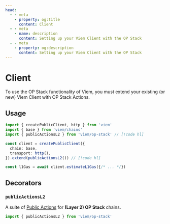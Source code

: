 ```yaml
---
head:
  - - meta
    - property: og:title
      content: Client
  - - meta
    - name: description
      content: Setting up your Viem Client with the OP Stack
  - - meta
    - property: og:description
      content: Setting up your Viem Client with the OP Stack
---
```


# Client

To use the OP Stack functionality of Viem, you must extend your existing (or new) Viem Client with OP Stack Actions.

## Usage

```ts
import { createPublicClient, http } from 'viem'
import { base } from 'viem/chains'
import { publicActionsL2 } from 'viem/op-stack' // [!code hl]

const client = createPublicClient({
  chain: base,
  transport: http(),
}).extend(publicActionsL2()) // [!code hl]

const l1Gas = await client.estimateL1Gas({/* ... */})
```

## Decorators

### `publicActionsL2`

A suite of [Public Actions](./actions/estimateL1Gas.md) for **(Layer 2) OP Stack** chains.

```ts
import { publicActionsL2 } from 'viem/op-stack'
```